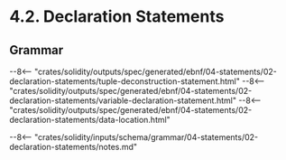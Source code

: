 <!-- This file is generated automatically by infrastructure scripts. Please don't edit by hand. -->

# 4.2. Declaration Statements

## Grammar

--8<-- "crates/solidity/outputs/spec/generated/ebnf/04-statements/02-declaration-statements/tuple-deconstruction-statement.html"
--8<-- "crates/solidity/outputs/spec/generated/ebnf/04-statements/02-declaration-statements/variable-declaration-statement.html"
--8<-- "crates/solidity/outputs/spec/generated/ebnf/04-statements/02-declaration-statements/data-location.html"

--8<-- "crates/solidity/inputs/schema/grammar/04-statements/02-declaration-statements/notes.md"
